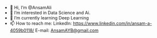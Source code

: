 - 👋 Hi, I’m @AnsamAli
- 👀 I’m interested in Data Science and Ai.
- 🌱 I’m currently learning Deep Learning
- 📫 How to reach me:
 LinkedIn: https://www.linkedin.com/in/ansam-a-4059b0118/
 E-mail: AnsamAYB@gmail.com

<!---
AnsamAli/AnsamAli is a ✨ special ✨ repository because its `README.md` (this file) appears on your GitHub profile.
You can click the Preview link to take a look at your changes.
--->
